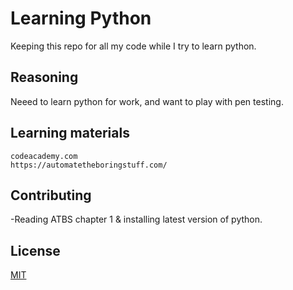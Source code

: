 # Learning Python

Keeping this repo for all my code while I try to learn python. 
## Reasoning

Neeed to learn python for work, and want to play with pen testing. 



## Learning materials

```
codeacademy.com
https://automatetheboringstuff.com/
```

## Contributing
-Reading ATBS chapter 1 & installing latest version of python. 

## License
[MIT](https://choosealicense.com/licenses/mit/)
